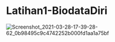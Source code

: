 # Latihan1-BiodataDiri


![Screenshot_2021-03-28-17-39-28-62_0b98495c9c4742252b000fd1aa1a75bf](https://user-images.githubusercontent.com/55575075/112750378-7e5fd780-8ff2-11eb-89cc-51a2eb2d8941.jpg)



